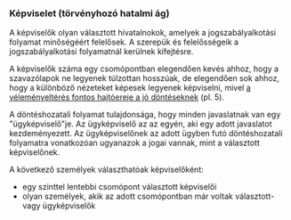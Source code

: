 ### Képviselet \(törvényhozó hatalmi ág\)

A képviselők olyan választott hivatalnokok, amelyek a jogszabályalkotási folyamat minőségéért felelősek. A szerepük és felelősségeik a jogszabályalkotási folyamatnál kerülnek kifejtésre.

A képviselők száma egy csomópontban elegendően kevés ahhoz, hogy a szavazólapok ne legyenek túlzottan hosszúak, de elegendően sok ahhoz, hogy a különböző nézeteket képesek legyenek képviselni, mivel [a véleményeltérés fontos hajtóereje a jó döntéseknek](https://www.researchgate.net/profile/Stefan_Schulz-Hardt/publication/6653857_Group_Decision_Making_in_Hidden_Profile_Situations_Dissent_as_a_Facilitator_for_Decision_Quality/links/02e7e528b0b4141ce0000000/Group-Decision-Making-in-Hidden-Profile-Situations-Dissent-as-a-Facilitator-for-Decision-Quality.pdf) \(pl. 5\).

A döntéshozatali folyamat tulajdonsága, hogy minden javaslatnak van egy "ügyképviselő"je. Az ügyképviselő az az egyén, aki egy adott javaslatot kezdeményezett. Az ügyképviselőnek az adott ügyben futó döntéshozatali folyamatra vonatkozóan ugyanazok a jogai vannak, mint a választott képviselőnek.

A következő személyek választhatóak képviselőként:

* egy szinttel lentebbi csomópont választott képviselői
* olyan személyek, akik az adott csomópontban már voltak választott- vagy ügyképviselők



